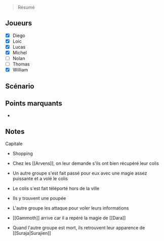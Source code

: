 > Résumé

## Joueurs

- [x] Diego
- [x] Loic
- [x] Lucas
- [x] Michel
- [ ] Nolan
- [ ] Thomas
- [x] William

## Scénario


## Points marquants

- 

## Notes

Capitale
- Shopping 
- Chez les [[Arvens]], on leur demande s'ils ont bien récupéré leur colis
- Un autre groupe s'est fait passé pour eux avec une magie assez puissante et a volé le colis
- Le colis s'est fait téléporté hors de la ville

- Ils y trouvent une poupée 
- L'autre groupe les attaque pour voler leurs informations
- [[Gammoth]] arrive car il a repéré la magie de [[Dara]]

- Quand l'autre groupe est mort, ils retrouvent leur apparence de [[Suraja|Surajien]]


